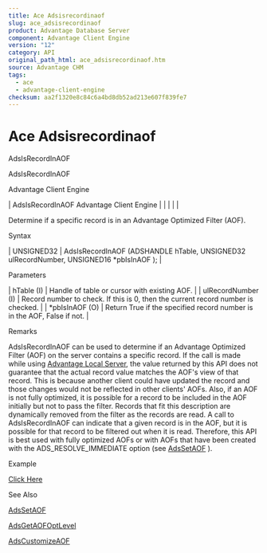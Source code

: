 ```yaml
---
title: Ace Adsisrecordinaof
slug: ace_adsisrecordinaof
product: Advantage Database Server
component: Advantage Client Engine
version: "12"
category: API
original_path_html: ace_adsisrecordinaof.htm
source: Advantage CHM
tags:
  - ace
  - advantage-client-engine
checksum: aa2f1320e8c84c6a4bd8db52ad213e607f839fe7
---
```


# Ace Adsisrecordinaof

AdsIsRecordInAOF

AdsIsRecordInAOF

Advantage Client Engine

| AdsIsRecordInAOF  Advantage Client Engine |  |  |  |  |

Determine if a specific record is in an Advantage Optimized Filter (AOF).

Syntax

| UNSIGNED32 | AdsIsRecordInAOF (ADSHANDLE hTable,  UNSIGNED32 ulRecordNumber,  UNSIGNED16 \*pbIsInAOF ); |

Parameters

| hTable (I) | Handle of table or cursor with existing AOF. |
| ulRecordNumber (I) | Record number to check. If this is 0, then the current record number is checked. |
| \*pbIsInAOF (O) | Return True if the specified record number is in the AOF, False if not. |

Remarks

AdsIsRecordInAOF can be used to determine if an Advantage Optimized Filter (AOF) on the server contains a specific record. If the call is made while using [Advantage Local Server](master_advantage_local_server.md), the value returned by this API does not guarantee that the actual record value matches the AOF's view of that record. This is because another client could have updated the record and those changes would not be reflected in other clients' AOFs. Also, if an AOF is not fully optimized, it is possible for a record to be included in the AOF initially but not to pass the filter. Records that fit this description are dynamically removed from the filter as the records are read. A call to AdsIsRecordInAOF can indicate that a given record is in the AOF, but it is possible for that record to be filtered out when it is read. Therefore, this API is best used with fully optimized AOFs or with AOFs that have been created with the ADS\_RESOLVE\_IMMEDIATE option (see [AdsSetAOF](ace_adssetaof.md) ).

Example

[Click Here](ace_aof_and_encryption_examples.md#adsisrecordinaof_example)

See Also

[AdsSetAOF](ace_adssetaof.md)

[AdsGetAOFOptLevel](ace_adsgetaofoptlevel.md)

[AdsCustomizeAOF](ace_adscustomizeaof.md)
